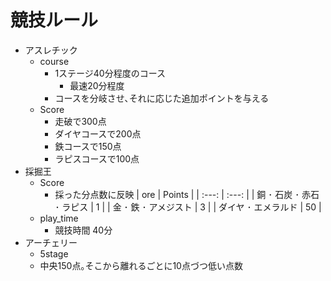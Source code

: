 # 競技ルール

<!---
- 建築
	- Score
		- 審査官3名(アイカレ教師予定)
			- 持ち点制 - 持ち点は10~30予定
			- 選ばれた人に10点
	- お題
		- 小さいお題を幾つか
			- 沖縄(決定)
			- 夏休み(決定)
			- 審査官からのお題(仮決定)
		- 予備案
			- スマホ
			- 果物
			- 蛍光灯
			- 教室
			- カバン
--->

<!-----
- PvP
	- score
		| Life or death | Points |
		| --- | --- |
		| 1Kill | 10 |
		| 1Death | -5 |
	- play_time
		- 1試合20分*2
----->

- アスレチック
	- course
		- 1ステージ40分程度のコース
			- 最速20分程度
		- コースを分岐させ､それに応じた追加ポイントを与える
	- Score
		- 走破で300点
		- ダイヤコースで200点
		- 鉄コースで150点
		- ラピスコースで100点
- 採掘王
	- Score
		- 採った分点数に反映
			| ore | Points |
			| :---: | :---: |
			| 銅 ･ 石炭 ･ 赤石 ･ ラピス | 1 |
			| 金 ･ 鉄 ･ アメジスト | 3 |
			| ダイヤ ･ エメラルド | 50 |
	- play_time
		- 競技時間 40分
- アーチェリー
	- 5stage
	- 中央150点｡そこから離れるごとに10点づつ低い点数
